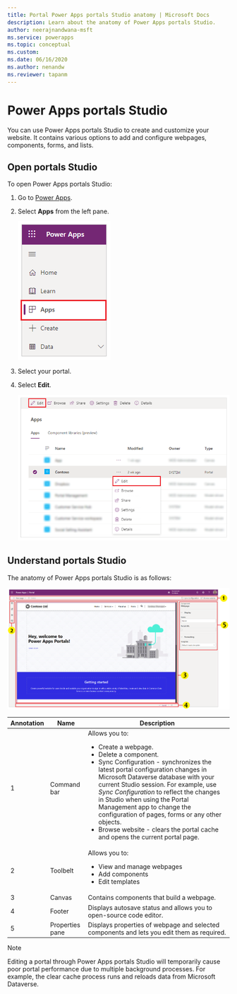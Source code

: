 ```yaml
---
title: Portal Power Apps portals Studio anatomy | Microsoft Docs
description: Learn about the anatomy of Power Apps portals Studio.
author: neerajnandwana-msft
ms.service: powerapps
ms.topic: conceptual
ms.custom: 
ms.date: 06/16/2020
ms.author: nenandw
ms.reviewer: tapanm
---
```


# Power Apps portals Studio

You can use Power Apps portals Studio to create and customize your website. It contains various options to add and configure webpages, components, forms, and lists.

## Open portals Studio

To open Power Apps portals Studio:

1. Go to [Power Apps](https://make.powerapps.com).

1. Select **Apps** from the left pane.

    ![Select Apps from left pane](media/studio-apps.png "Select Apps from left pane")

1. Select your portal.

1. Select **Edit**.

    ![Select Edit to open the portal in Studio](media/edit-portal.png "Select Edit to open the portal in Studio")

## Understand portals Studio

The anatomy of Power Apps portals Studio is as follows:

![Power Apps portals Studio anatomy](media/maker-anatomy.png "Power Apps portals Studio anatomy")  

| **Annotation** | **Name**        | **Description**                                                                              |
|----------------|-----------------|----------------------------------------------------------------------------------------------|
| 1              | Command bar     | Allows you to: <ul> <li> Create a webpage. </li> <li> Delete a component. </li> <li> Sync Configuration - synchronizes the latest portal configuration changes in Microsoft Dataverse database with your current Studio session. For example, use *Sync Configuration* to reflect the changes in Studio when using the Portal Management app to change the configuration of pages, forms or any other objects. </li> <li> Browse website - clears the portal cache and opens the current portal page. </li></ul>  |
| 2              | Toolbelt        | Allows you to:<ul><li>View and manage webpages</li><li>Add components</li><li>Edit templates</li></ul>  |
| 3              | Canvas          | Contains components that build a webpage.                                                    |
| 4              | Footer          | Displays autosave status and allows you to open-source code editor.                         |
| 5              | Properties pane | Displays properties of webpage and selected components and lets you edit them as required. |

> [!NOTE]
> Editing a portal through Power Apps portals Studio will temporarily cause poor portal performance due to multiple background processes. For example, the clear cache process runs and reloads data from Microsoft Dataverse.
